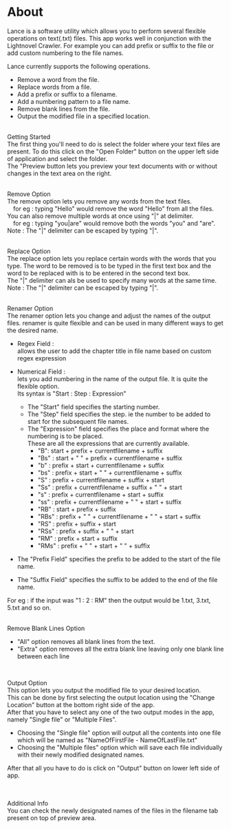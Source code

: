 # About
Lance is a software utility which allows you to perform several flexible operations on text(.txt) files.
This app works well in conjunction with the Lightnovel Crawler. For example you can add prefix or suffix to the file or add custom numbering to the file names.

Lance currently supports the following operations.<br>
- Remove a word from the file.
- Replace words from a file.
- Add a prefix or suffix to a filename.
- Add a numbering pattern to a file name.
- Remove blank lines from the file.
- Output the modified file in a specified location.

<br>
Getting Started<br>
The first thing you'll need to do is select the folder where your text files are present. To do this click on the "Open Folder" button on the upper left side of application and select the folder.<br>
The "Preview button lets you preview your text documents with or without changes in the text area on the right.<br>
<br>

Remove Option<br>
The remove option lets you remove any words from the text files.<br>
&emsp;for eg : typing "Hello" would remove the word "Hello" from all the files.<br>
You can also remove multiple words at once using "|" at delimiter.<br>
&emsp;for eg : typing "you|are" would remove both the words "you" and "are".<br>
Note : The "|" delimiter can be escaped by typing "\|".<br>
<br>

Replace Option<br>
The replace option lets you replace certain words with the words that you type. The word to be removed is to be typed in the first text box and the word to be replaced with is to be entered in the second text box.<br>
The "|" delimiter can als be used to specify many words at the same time.<br>
Note : The "|" delimiter can be escaped by typing "\|".<br>
<br>

Renamer Option<br>
The renamer option lets you change and adjust the names of the output files. renamer is quite flexible and can be used in many different ways to get the desired name.
- Regex Field :<br>allows the user to add the chapter title in file name based on custom regex expression<br>
- Numerical Field :<br>lets you add numbering in the name of the output file. It is quite the flexible option.<br>
Its syntax is "Start : Step : Expression"<br>
  - The "Start" field specifies the starting number.<br>
  - The "Step" field specifies the step. ie the number to be added to start for the subsequent file names.<br>
  - The "Expression" field specifies the place and format where the numbering is to be placed.<br>
    These are all the expressions that are currently available.
    - "B": start + prefix + currentfilename + suffix<br>
    - "Bs"		: start + " " + prefix + currentfilename + suffix<br>
    - "b"		: prefix + start + currentfilename + suffix<br>
    - "bs"		: prefix + start + " " + currentfilename + suffix<br>
    - "S"		: prefix + currentfilename + suffix + start<br>
    - "Ss"		: prefix + currentfilename + suffix + " " +  start<br>
    - "s"		: prefix + currentfilename + start + suffix<br>
    - "ss"		: prefix + currentfilename + " " +  start + suffix<br>
    - "RB"		: start + prefix + suffix<br>
    - "RBs"	: prefix + " " + currentfilename + " " +  start + suffix<br>
    - "RS"		: prefix + suffix + start<br>
    - "RSs"	: prefix + suffix + " " + start<br>
    - "RM"	: prefix + start + suffix<br>
    - "RMs"	: prefix + " " + start + " " + suffix<br>

- The "Prefix Field" specifies the prefix to be added to the start of the file name.<br>
- The "Suffix Field" specifies the suffix to be added to the end of the file name.<br>
 
For eg : if the input was "1 : 2 : RM" then the output would be 1.txt, 3.txt, 5.txt and so on.<br>
<br>

Remove Blank Lines Option<br>
 - "All" option removes all blank lines from the text.<br>
 - "Extra" option removes all the extra blank line leaving only one blank line between each line<br>
<br>

Output Option<br>
This option lets you output the modified file to your desired location.<br>
This can be done by first selecting the output location using the "Change Location" button at the bottom right side of the app.<br>
After that you have to select any one of the two output modes in the app, namely "Single file" or "Multiple Files".<br>
 - Choosing the "Single file" option will output all the contents into one file which will be named as "NameOfFirstFile - NameOfLastFile.txt"<br>
 - Choosing the "Multiple files" option which will save each file individually with their newly modified designated names.<br>

After that all you have to do is click on "Output" button on lower left side of app.<br>
<br><br>


Additional Info<br>
You can check the newly designated names of the files in the filename tab present on top of preview area.<br>
